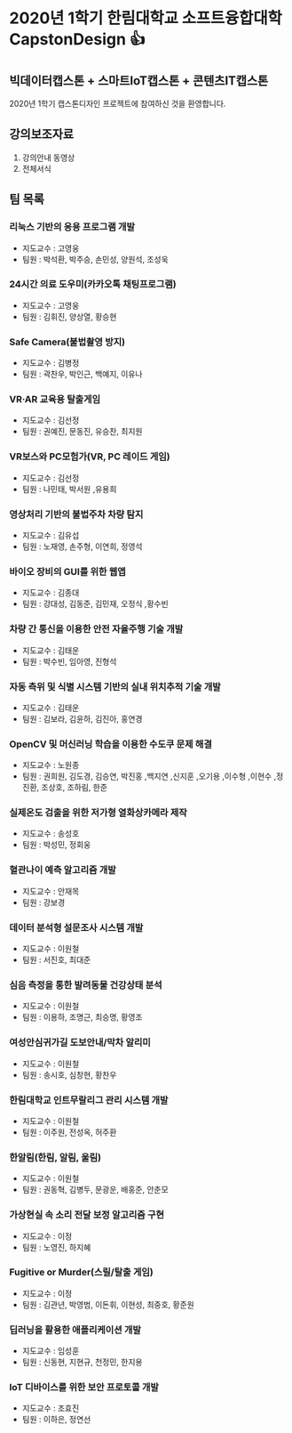# 2020년 1학기 한림대학교 소프트융합대학 CapstonDesign :+1:  

## 빅데이터캡스톤 + 스마트IoT캡스톤 + 콘텐츠IT캡스톤
2020년 1학기 캡스톤디자인 프로젝트에 참여하신 것을 환영합니다.

## 강의보조자료
1. 강의안내 동영상
3. 전체서식

## 팀 목록
### 리눅스 기반의 응용 프로그램 개발 
  * 지도교수 : 고영웅  
  * 팀원 : 박석환, 박주승, 손민성, 양원석, 조성욱  
### 24시간 의료 도우미(카카오톡 채팅프로그램) 
  * 지도교수 : 고영웅  
  * 팀원 : 김휘진, 양상열, 황승현  
### Safe Camera(불법촬영 방지) 
  * 지도교수 : 김병정  
  * 팀원 : 곽찬우, 박인근, 백예지, 이유나  
### VR·AR 교육용 탈출게임 
  * 지도교수 : 김선정  
  * 팀원 : 권예진, 문동진, 유승찬, 최지원  
### VR보스와 PC모험가(VR, PC 레이드 게임) 
  * 지도교수 : 김선정  
  * 팀원 : 나민태, 박서원 ,유용희
### 영상처리 기반의 불법주차 차량 탐지 
  * 지도교수 : 김유섭
  * 팀원 : 노재영, 손주형, 이연희, 정영석
### 바이오 장비의 GUI를 위한 웹앱
  * 지도교수 : 김종대  
  * 팀원 : 강대성, 김동준, 김민재, 오정식 ,황수빈
### 차량 간 통신을 이용한 안전 자율주행 기술 개발
  * 지도교수 : 김태운     
  * 팀원 : 박수빈, 임아영, 진형석
### 자동 측위 및 식별 시스템 기반의 실내 위치추적 기술 개발  
  * 지도교수 : 김태운
  * 팀원 : 김보라, 김윤하, 김진아, 홍연경  
### OpenCV 및 머신러닝 학습을 이용한 수도쿠 문제 해결
  * 지도교수 : 노원종
  * 팀원 : 권희원, 김도경, 김승연, 박진홍 ,백지연 ,신지훈 ,오기용 ,이수형 ,이현수 ,정진환, 조상호, 조하림, 한준  
### 실제온도 검출을 위한 저가형 열화상카메라 제작
  * 지도교수 : 송성호  
  * 팀원 : 박성민, 정회웅
### 혈관나이 예측 알고리즘 개발
  * 지도교수 : 안재목
  * 팀원 : 강보경
### 데이터 분석형 설문조사 시스템 개발 
  * 지도교수 : 이원철  
  * 팀원 : 서진호, 최대준
### 심음 측정을 통한 발려동물 건강상태 분석 
  * 지도교수 : 이원철
  * 팀원 : 이용하, 조명근, 최승명, 황영조 
### 여성안심귀가길 도보안내/막차 알리미 
  * 지도교수 : 이원철
  * 팀원 : 송시호, 심창현, 황찬우  
### 한림대학교 인트무랄리그 관리 시스템 개발
  * 지도교수 : 이원철  
  * 팀원 : 이주원, 전성옥, 허주환
### 한알림(한림, 알림, 울림) 
  * 지도교수 : 이원철
  * 팀원 : 권동혁, 김병두, 문광운, 배홍준, 안춘모
### 가상현실 속 소리 전달 보정 알고리즘 구현
  * 지도교수 : 이정
  * 팀원 : 노영진, 하지혜 
### Fugitive or Murder(스릴/탈출 게임) 
  * 지도교수 : 이정
  * 팀원 : 김관년, 박영범, 이돈휘, 이현성, 최중호, 황준원
### 딥러닝을 활용한 애플리케이션 개발 
  * 지도교수 : 임성훈  
  * 팀원 : 신동현, 지현규, 천정민, 한지용
### IoT 디바이스를 위한 보안 프로토콜 개발
  * 지도교수 : 조효진
  * 팀원 : 이하은, 정연선


